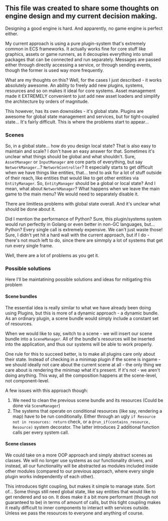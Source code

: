 ## This file was created to share some thoughts on engine design and my current decision making.
Designing a good engine is hard. And apparently, no game engine is perfect either.

My current approach is using a pure plugin-system that's extremely common in ECS frameworks. It actually works
fine for core stuff like graphics, assets or game runners, as it decouples everything into small packages
that can be connected and run separately. Messages are passed either through directly accessing a service,
or through sending events, though the former is used way more frequently.

What are my thoughts on this? Well, for the cases I just described - it works absolutely awesome. An ability to
freely add new plugins, systems, resources and so on makes it ideal for core systems.
Asset management made it EXTREMELY convenient to just add new asset loaders and simplify the architecture by
orders of magnitude.

This however, has its own downsides - it's global state. Plugins are awesome for global state management and
services, but for tight-coupled state... It's fairly difficult. This is where the problems start to appear...

### Scenes
So, in a global state... how do you design local state? That is also easy to maintain and scale? I don't have 
an easy answer for that. Sometimes it's unclear what things should be global and what shouldn't. 
Sure, `AssetManager` or `InputManager` are core parts of everything, but say `NetworkManager`...? `NetworkController`?
It especially starts to get difficult when we have things like entities, that... tend to ask for a lot of stuff
outside of their reach, like entities that would like to get other entities via `EntityManager`. So, `EntityManager`
should be a global or local state? And I mean, what about `NetworkManager`? What happens when we leave the main
game to the main menu? We would need to separately disable it.

There are limitless problems with global state overall. And it's unclear what should be done about it.

Did I mention the performance of Python? Sure, this plugin/systems system would run perfectly in Golang or even 
better in non-GC languages, but... Python? Every single call is extremely expensive. We can't just waste those!
Sure, I didn't yet hit a hard wall with the current approach, but if I do - there's not much left to do, since
there are simmply a lot of systems that get run every single frame.

Well, there are a lot of problems as you get it.

### Possible solutions
Here I'll be maintatining possible solutions and ideas for mitigating this problem 

#### Scene bundles
The essential idea is really similar to what we have already been doing using Plugins, but this is more of a dynamic
approach - a dynamic bundle. As an ordinary plugin, a scene bundle would simply include a constant set of 
resources. 

When we would like to say, switch to a scene - we will insert our scene bundle into a `SceneManager`.
All of the bundle's resources will be inserted into the application, and thus our systems will be able to work
properly. 

One rule for this to succeed better, is to make all plugins care only about their state. Instead of checking
in a minimap plugin if the scene is ingame - we should ideally not care about the current scene at all - the only
thing we care about is rendering the minimap what it's present. If it's not - we aren't doing anything.
This way, all the composition happens at the scene-level, not component-level.

A few issues with this approach though:
1. We need to clean the previous scene bundle and its resources (Could be done via `SceneManager`)
2. The systems that operate on conditional resources (like say, rendering a map) have to be run conditionally.
Either through an ugly `if Resource not in resources: return` check, or a `@run_if(contains_resource, Resource)`
system decorator. The latter introduces 2 additional function calls per every system call.

#### Scene classes
We could take on a more OOP approach and simply abstract scenes as classes. We will no longer use systems
as our functionality drivers, and instead, all our functionality will be abstracted as modules included inside
other modules (compared to our previous approach, where every single plugin works independently of each other).

This introduces tight coupling, but makes it simple to manage state. Sort of... Some things still need global state,
like say entities that would like to get rendered and so on. It does make it a bit more performant (though not
guaranteed to be) in terms of amount of calls, but this tight coupling makes it really difficult to inner components
to interact with services outside. Unless we pass the resources to everyone and anything of course.


